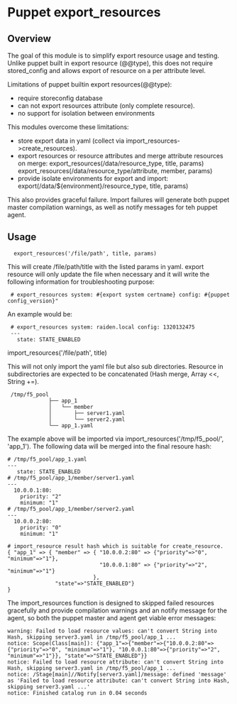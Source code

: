 # Puppet export_resources
## Overview

The goal of this module is to simplify export resource usage and testing. Unlike puppet built in export resource (@@type), this does not require stored_config and allows export of resource on a per attribute level.

Limitations of puppet builtin export resources(@@type):

* require storeconfig database
* can not export resources attribute (only complete resource).
* no support for isolation between environments

This modules overcome these limitations:

* store export data in yaml (collect via import_resources->create_resources).
* export resources or resource  attributes and merge attribute resources on merge:
     export_resources(/data/resource_type, title, params)
     export_resources(/data/resource_type/attribute, member, params)
* provide isolate environments for export and import:
    export(/data/${environment}/resource_type, title, params)

This also provides graceful failure. Import failures will generate both puppet master compilation warnings, as well as notify messages for teh puppet agent.

## Usage

      export_resources('/file/path', title, params)

This will create /file/path/title with the listed params in yaml. export resource will only update the file when necessary and it will write the following information for troubleshooting purpose:

     # export_resources system: #{export system certname} config: #{puppet config_version}"

An example would be:

     # export_resources system: raiden.local config: 1320132475
     --- 
       state: STATE_ENABLED

import_resources('/file/path', title)

This will not only import the yaml file but also sub directories. Resource in subdirectories are expected to be concatenated (Hash merge, Array <<, String +=).

     /tmp/f5_pool
                 ├── app_1
                 │   └── member
                 │       ├── server1.yaml
                 │       └── server2.yaml
                 └── app_1.yaml

The example above will be imported via import_resources('/tmp/f5_pool/', 'app_1'). The following data will be merged into the final resoure hash:

    # /tmp/f5_pool/app_1.yaml
    --- 
       state: STATE_ENABLED
    # /tmp/f5_pool/app_1/member/server1.yaml
    --- 
      10.0.0.1:80: 
        priority: "2"
        minimum: "1"
    # /tmp/f5_pool/app_1/member/server2.yaml
    --- 
      10.0.0.2:80: 
        priority: "0"
        minimum: "1"

    # import_resource result hash which is suitable for create_resource.
    { "app_1" => { "member" => { "10.0.0.2:80" => {"priority"=>"0", "minimum"=>"1"},
                                 "10.0.0.1:80" => {"priority"=>"2", "minimum"=>"1"}
                               },
                   "state"=>"STATE_ENABLED"}
    }

The import_resources function is designed to skipped failed resources gracefully and provide compilation warnings and an notify message for the agent, so both the puppet master and agent get viable error messages:

    warning: Failed to load resource values: can't convert String into Hash, skipping server3.yaml in /tmp/f5_pool/app_1 ...
    notice: Scope(Class[main]): {"app_1"=>{"member"=>{"10.0.0.2:80"=>{"priority"=>"0", "minimum"=>"1"}, "10.0.0.1:80"=>{"priority"=>"2", "minimum"=>"1"}}, "state"=>"STATE_ENABLED"}}
    notice: Failed to load resource attribute: can't convert String into Hash, skipping server3.yaml in /tmp/f5_pool/app_1 ...
    notice: /Stage[main]//Notify[server3.yaml]/message: defined 'message' as 'Failed to load resource attribute: can't convert String into Hash, skipping server3.yaml ...'
    notice: Finished catalog run in 0.04 seconds
